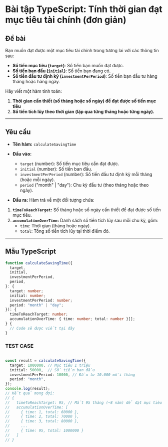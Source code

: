 # Bài tập TypeScript: Tính thời gian đạt mục tiêu tài chính (đơn giản)

## Đề bài

Bạn muốn đạt được một mục tiêu tài chính trong tương lai với các thông tin sau:
- **Số tiền mục tiêu (`target`)**: Số tiền bạn muốn đạt được.
- **Số tiền ban đầu (`initial`)**: Số tiền bạn đang có.
- **Số tiền đầu tư định kỳ (`investmentPerPeriod`)**: Số tiền bạn đầu tư hàng tháng hoặc hàng ngày.

Hãy viết một hàm tính toán:
1. **Thời gian cần thiết (số tháng hoặc số ngày) để đạt được số tiền mục tiêu**
2. **Số tiền tích lũy theo thời gian (lặp qua từng tháng hoặc từng ngày).**

---

## Yêu cầu
- **Tên hàm:** `calculateSavingTime`
- **Đầu vào:**
  - `target` (number): Số tiền mục tiêu cần đạt được.
  - `initial` (number): Số tiền ban đầu.
  - `investmentPerPeriod` (number): Số tiền đầu tư định kỳ mỗi tháng (hoặc mỗi ngày).
  - `period` ("month" | "day"): Chu kỳ đầu tư (theo tháng hoặc theo ngày).

- **Đầu ra:**
Hàm trả về một đối tượng chứa:
1. **`timeToReachTarget`:** Số tháng hoặc số ngày cần thiết để đạt được số tiền mục tiêu.
2. **`accumulationOverTime`:** Danh sách số tiền tích lũy sau mỗi chu kỳ, gồm:
   - `time`: Thời gian (tháng hoặc ngày).
   - `total`: Tổng số tiền tích lũy tại thời điểm đó.

---

## Mẫu TypeScript

```typescript
function calculateSavingTime({
  target,
  initial,
  investmentPerPeriod,
  period,
}: {
  target: number;
  initial: number;
  investmentPerPeriod: number;
  period: "month" | "day";
}): {
  timeToReachTarget: number;
  accumulationOverTime: { time: number; total: number }[];
} {
  // Code sẽ được viết tại đây
}
```
### TEST CASE
```typescript

const result = calculateSavingTime({
  target: 1000000, // Mục tiêu 1 triệu
  initial: 50000,  // Số tiền ban đầu
  investmentPerPeriod: 10000, // Đầu tư 10.000 mỗi tháng
  period: "month",
});
console.log(result);
// Kết quả mong đợi:
// {
//   timeToReachTarget: 95, // Mất 95 tháng (~8 năm) để đạt mục tiêu
//   accumulationOverTime: [
//     { time: 1, total: 60000 },
//     { time: 2, total: 70000 },
//     { time: 3, total: 80000 },
//     ...
//     { time: 95, total: 1000000 }
//   ]
// }
